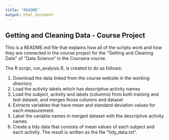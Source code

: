 ```yaml
---
title: "README"
output: html_document
---
```


## Getting and Cleaning Data - Course Project

This is a README.md file that explains how all of the scripts work and how they are connected in the course project for the "Getting and Cleaning Data" of "Data Science" in the Coursera course. 

The R script, run_analysis.R, is created to do as follows:

1. Download the data linked from the course website in the working directory
2. Load the activity labels which has descriptive activity names
3. Load the subject, activity and labels (columns) from both training and test dataset, and merges those columns and dataset 
4. Extracts variables that have mean and standard deviation values for each measurement.
5. Label the variable names in merged dataset with the descriptive activity names
6. Create a tidy data that consists of mean values of each subject and each activity. The result is written as the file "tidy_data.txt".